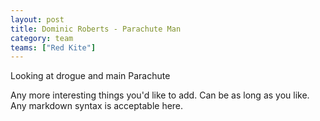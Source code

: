 ```yaml
---
layout: post
title: Dominic Roberts - Parachute Man
category: team
teams: ["Red Kite"]
---
```


Looking at drogue and main Parachute

Any more interesting things you'd like to add. Can be as long as you like. Any markdown syntax is acceptable here.
